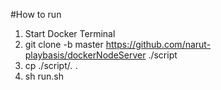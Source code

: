 #How to run

1. Start Docker Terminal 
2. git clone -b master https://github.com/narut-playbasis/dockerNodeServer ./script
3. cp ./script/*.* .
4. sh run.sh
